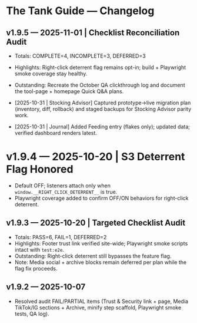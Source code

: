 # The Tank Guide — Changelog

## v1.9.5 — 2025-11-01 | Checklist Reconciliation Audit
- Totals: COMPLETE=4, INCOMPLETE=3, DEFERRED=3
- Highlights: Right-click deterrent flag remains opt-in; build + Playwright smoke coverage stay healthy.
- Outstanding: Recreate the October QA clickthrough log and document the tool-page + homepage Quick Q&A plans.

- [2025-10-31 | Stocking Advisor] Captured prototype→live migration plan (inventory, diff, rollback) and staged backups for Stocking Advisor parity work.
- [2025-10-31 | Journal] Added Feeding entry (flakes only); updated data; verified dashboard renders latest.

# v1.9.4 — 2025-10-20 | S3 Deterrent Flag Honored
- Default OFF; listeners attach only when `window.__RIGHT_CLICK_DETERRENT__` is true.
- Playwright coverage added to confirm OFF/ON behaviors for right-click deterrent.

## v1.9.3 — 2025-10-20 | Targeted Checklist Audit
- Totals: PASS=6, FAIL=1, DEFERRED=2
- Highlights: Footer trust link verified site-wide; Playwright smoke scripts intact with `test:e2e`.
- Outstanding: Right-click deterrent still bypasses the feature flag.
- Note: Media social + archive blocks remain deferred per plan while the flag fix proceeds.

## v1.9.2 — 2025-10-07
- Resolved audit FAIL/PARTIAL items (Trust & Security link + page, Media TikTok/IG sections + Archive, minify step scaffold, Playwright smoke tests, QA log).
